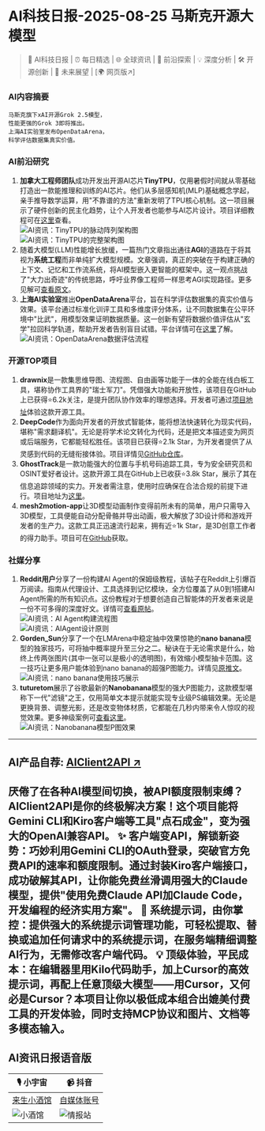 
# AI科技日报-2025-08-25 马斯克开源大模型
> 🤖 AI科技日报 | ⏰ 每日精选 | 🌐 全球资讯 | 🔬 前沿探索 | 💡 深度分析 | 🛠️ 开源创新 | 🚀 未来展望 | [🌍 网页版↗️]
### **AI内容摘要**
```
马斯克旗下xAI开源Grok 2.5模型，
性能更强的Grok 3即将推出。
上海AI实验室发布OpenDataArena，
科学评估数据集真实价值。
```
### AI前沿研究
1. **加拿大工程师团队**成功开发出开源AI芯片**TinyTPU**，仅用暑假时间就从零基础打造出一款能推理和训练的AI芯片。他们从多层感知机(MLP)基础概念学起，亲手推导数学运算，用"不靠谱的方法"重新发明了TPU核心机制。这一项目展示了硬件创新的民主化趋势，让个人开发者也能参与AI芯片设计。项目详细教程可在[这里](https://www.jiqizhixin.com/articles/2025-08-24-3)查看。  
![AI资讯：TinyTPU的脉动阵列架构图](https://source.hubtoday.app/images/2025/08/news_01k3efx61cfnn8063va08kphtf.avif)  
![AI资讯：TinyTPU的完整架构图](https://source.hubtoday.app/images/2025/08/news_01k3efxcxje86r29r4z28zdq5c.avif)
2. 随着大模型(LLM)性能增长放缓，一篇热门文章指出通往**AGI**的道路在于将其视为**系统工程**而非单纯扩大模型规模。文章强调，真正的突破在于构建正确的上下文、记忆和工作流系统，将AI模型嵌入更智能的框架中。这一观点挑战了"大力出奇迹"的传统思路，呼吁业界像工程师一样思考AGI实现路径。更多见解可[查看原文](https://readhacker.news/s/6AfyA)。
3. **上海AI实验室**推出**OpenDataArena**平台，旨在科学评估数据集的真实价值与效果。该平台通过标准化训评工具和多维度评分体系，让不同数据集在公平环境中"比武"，用模型效果证明数据质量。这一创新有望将数据价值评估从"玄学"拉回科学轨道，帮助开发者告别盲目试错。平台详情可在[这里](https://opendataarena.github.io/index.html)了解。  
![AI资讯：OpenDataArena数据评估流程](https://source.hubtoday.app/images/2025/08/news_01k3efx1vpe0yahf9yckgyf1ed.avif)
### 开源TOP项目
1. **drawnix**是一款集思维导图、流程图、自由画等功能于一体的全能在线白板工具，堪称协作工具界的"瑞士军刀"。凭借强大功能和开放性，该项目在GitHub上已获得⭐6.2k关注，是提升团队协作效率的理想选择。开发者可通过[项目地址](https://github.com/plait-board/drawnix)体验这款开源工具。
2. **DeepCode**作为面向开发者的开放式智能体，能将想法快速转化为现实代码，堪称"需求翻译机"。无论是将学术论文转化为代码，还是把文本描述变为网页或后端服务，它都能轻松胜任。该项目已获得⭐2.1k Star，为开发者提供了从灵感到代码的无缝衔接体验。项目详情见[GitHub仓库](https://github.com/HKUDS/DeepCode)。
3. **GhostTrack**是一款功能强大的位置与手机号码追踪工具，专为安全研究员和OSINT爱好者设计。这款开源工具在GitHub上已收获⭐3.8k Star，展示了其在信息追踪领域的实力。开发者需注意，使用时应确保在合法合规的前提下进行。项目地址为[这里](https://github.com/HunxByts/GhostTrack)。
4. **mesh2motion-app**让3D模型动画制作变得前所未有的简单，用户只需导入3D模型，工具便能自动分配骨骼并导出动画，极大解放了3D设计师和游戏开发者的生产力。这款工具正迅速流行起来，拥有近⭐1k Star，是3D创意工作者的得力助手。项目可在[GitHub](https://github.com/scottpetrovic/mesh2motion-app)获取。
### 社媒分享
1. **Reddit用户**分享了一份构建AI Agent的保姆级教程，该帖子在Reddit上引爆百万阅读。指南从代理设计、工具选择到记忆模块，全方位覆盖了从0到1搭建AI Agent所需的所有知识点。这份教程对于想要创造自己智能体的开发者来说是一份不可多得的深度好文。详情可[查看原帖](https://x.com/tuturetom/status/1959549878528627157)。  
![AI资讯：AI Agent构建流程图](https://source.hubtoday.app/images/2025/08/news_01k3efxj0xes3rfejn4mmgnnma.avif)  
![AI资讯：AIAgent设计原则](https://source.hubtoday.app/images/2025/08/news_01k3efxn8de94b2jmcj8fbmvd2.avif)
2. **Gorden_Sun**分享了一个在LMArena中稳定抽中效果惊艳的**nano banana**模型的独家技巧，可将抽中概率提升至三分之二。秘诀在于无论需求是什么，始终上传两张图片(其中一张可以是极小的透明图)，有效缩小模型抽卡范围。这一技巧让更多用户能体验到nano banana的超强P图能力。详情见[原推文](https://x.com/Gorden_Sun/status/1959550106757423171)。  
![AI资讯：nano banana使用技巧展示](https://source.hubtoday.app/images/2025/08/news_01k3efxt98f4q8dsx2wxrs96z1.avif)
3. **tuturetom**展示了谷歌最新的**Nanobanana**模型的强大P图能力，这款模型堪称下一代"滤镜"之王，仅用简单文本提示就能实现专业级PS编辑效果。无论是更换背景、调整光影，还是改变物体材质，它都能在几秒内带来令人惊叹的视觉效果。更多神级案例可[查看这里](https://x.com/tuturetom/status/1959538517148872840)。  
![AI资讯：Nanobanana模型P图效果](https://source.hubtoday.app/images/2025/08/news_01k3efxwtbfm18h9zf6ck65n6m.avif)
---
## **AI产品自荐: [AIClient2API ↗️](https://github.com/justlovemaki/AIClient-2-API)**
厌倦了在各种AI模型间切换，被API额度限制束缚？**AIClient2API**是你的终极解决方案！这个项目能将Gemini CLI和Kiro客户端等工具"点石成金"，变为强大的OpenAI兼容API。
✨ **客户端变API，解锁新姿势**：巧妙利用Gemini CLI的OAuth登录，突破官方免费API的速率和额度限制。通过封装Kiro客户端接口，成功破解其API，让你能免费丝滑调用强大的Claude模型，提供"使用免费Claude API加Claude Code，开发编程的经济实用方案"。
🔧 **系统提示词，由你掌控**：提供强大的系统提示词管理功能，可轻松提取、替换或追加任何请求中的系统提示词，在服务端精细调整AI行为，无需修改客户端代码。
💡 **顶级体验，平民成本**：在编辑器里用Kilo代码助手，加上Cursor的高效提示词，再配上任意顶级大模型——用Cursor，又何必是Cursor？本项目让你以极低成本组合出媲美付费工具的开发体验，同时支持MCP协议和图片、文档等多模态输入。
---
## **AI资讯日报语音版**
| 🎙️ **小宇宙** | 📹 **抖音** |
| --- | --- |
| [来生小酒馆](https://www.xiaoyuzhoufm.com/podcast/683c62b7c1ca9cf575a5030e)  |   [自媒体账号](https://www.douyin.com/user/MS4wLjABAAAAwpwqPQlu38sO38VyWgw9ZjDEnN4bMR5j8x111UxpseHR9DpB6-CveI5KRXOWuFwG)| 
| ![小酒馆](https://source.hubtoday.app/images/2025/08/news_01k3efxzchffvb0c8brmb8c2dp.avif) | ![情报站](https://source.hubtoday.app/images/2025/08/news_01k3efy12xend9wc7j2mvjs07v.avif) |